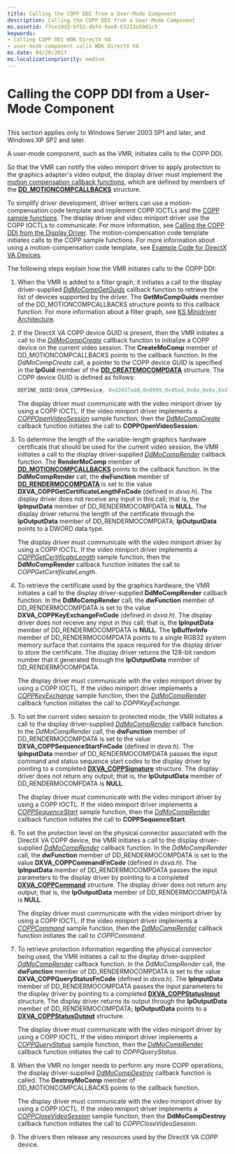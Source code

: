 ```yaml
---
title: Calling the COPP DDI from a User-Mode Component
description: Calling the COPP DDI from a User-Mode Component
ms.assetid: f7ce10d3-bf52-4bfd-9ae8-63213a59d1c9
keywords:
- calling COPP DDI WDK DirectX VA
- user-mode component calls WDK DirectX VA
ms.date: 04/20/2017
ms.localizationpriority: medium
---
```


# Calling the COPP DDI from a User-Mode Component


## <span id="ddk_calling_the_copp_ddi_from_a_user_mode_component_gg"></span><span id="DDK_CALLING_THE_COPP_DDI_FROM_A_USER_MODE_COMPONENT_GG"></span>


This section applies only to Windows Server 2003 SP1 and later, and Windows XP SP2 and later.

A user-mode component, such as the VMR, initiates calls to the COPP DDI.

So that the VMR can notify the video miniport driver to apply protection to the graphics adapter's video output, the display driver must implement the [motion compensation callback functions](motion-compensation-callbacks.md), which are defined by members of the [**DD\_MOTIONCOMPCALLBACKS**](https://msdn.microsoft.com/library/windows/hardware/ff551660) structure.

To simplify driver development, driver writers can use a motion-compensation code template and implement COPP IOCTLs and the [COPP sample functions](sample-functions-for-copp.md). The display driver and video miniport driver use the COPP IOCTLs to communicate. For more information, see [Calling the COPP DDI from the Display Driver](calling-the-copp-ddi-from-the-display-driver.md). The motion-compensation code template initiates calls to the COPP sample functions. For more information about using a motion-compensation code template, see [Example Code for DirectX VA Devices](example-code-for-directx-va-devices.md).

The following steps explain how the VMR initiates calls to the COPP DDI:

1.  When the VMR is added to a filter graph, it initiates a call to the display driver-supplied [*DdMoCompGetGuids*](https://msdn.microsoft.com/library/windows/hardware/ff550236) callback function to retrieve the list of devices supported by the driver. The **GetMoCompGuids** member of the DD\_MOTIONCOMPCALLBACKS structure points to this callback function. For more information about a filter graph, see [KS Minidriver Architecture](https://msdn.microsoft.com/library/windows/hardware/ff567656).

2.  If the DirectX VA COPP device GUID is present, then the VMR initiates a call to the [*DdMoCompCreate*](https://msdn.microsoft.com/library/windows/hardware/ff549656) callback function to initialize a COPP device on the current video session. The **CreateMoComp** member of DD\_MOTIONCOMPCALLBACKS points to the callback function. In the *DdMoCompCreate* call, a pointer to the COPP device GUID is specified in the **lpGuid** member of the [**DD\_CREATEMOCOMPDATA**](https://msdn.microsoft.com/library/windows/hardware/ff550529) structure. The COPP device GUID is defined as follows:

    ```cpp
    DEFINE_GUID(DXVA_COPPDevice, 0xd2457add,0x8999,0x45ed,0x8a,0x8a,0xd1,0xaa,0x04,0x7b,0xa4,0xd5);
    ```

    The display driver must communicate with the video miniport driver by using a COPP IOCTL. If the video miniport driver implements a [*COPPOpenVideoSession*](https://msdn.microsoft.com/library/windows/hardware/ff539650) sample function, then the [*DdMoCompCreate*](https://msdn.microsoft.com/library/windows/hardware/ff549656) callback function initiates the call to **COPPOpenVideoSession**.

3.  To determine the length of the variable-length graphics hardware certificate that should be used for the current video session, the VMR initiates a call to the display driver-supplied [*DdMoCompRender*](https://msdn.microsoft.com/library/windows/hardware/ff550248) callback function. The **RenderMoComp** member of [**DD\_MOTIONCOMPCALLBACKS**](https://msdn.microsoft.com/library/windows/hardware/ff551660) points to the callback function. In the **DdMoCompRender** call, the **dwFunction** member of [**DD\_RENDERMOCOMPDATA**](https://msdn.microsoft.com/library/windows/hardware/ff551693) is set to the value **DXVA\_COPPGetCertificateLengthFnCode** (defined in *dxva.h*). The display driver does not receive any input in this call; that is, the **lpInputData** member of DD\_RENDERMOCOMPDATA is **NULL**. The display driver returns the length of the certificate through the **lpOutputData** member of DD\_RENDERMOCOMPDATA; **lpOutputData** points to a DWORD data type.

    The display driver must communicate with the video miniport driver by using a COPP IOCTL. If the video miniport driver implements a [*COPPGetCertificateLength*](https://msdn.microsoft.com/library/windows/hardware/ff539644) sample function, then the **DdMoCompRender** callback function initiates the call to *COPPGetCertificateLength*.

4.  To retrieve the certificate used by the graphics hardware, the VMR initiates a call to the display driver-supplied **DdMoCompRender** callback function. In the **DdMoCompRender** call, the **dwFunction** member of DD\_RENDERMOCOMPDATA is set to the value **DXVA\_COPPKeyExchangeFnCode** (defined in *dxva.h*). The display driver does not receive any input in this call; that is, the **lpInputData** member of DD\_RENDERMOCOMPDATA is **NULL**. The **lpBufferInfo** member of DD\_RENDERMOCOMPDATA points to a single RGB32 system memory surface that contains the space required for the display driver to store the certificate. The display driver returns the 128-bit random number that it generated through the **lpOutputData** member of DD\_RENDERMOCOMPDATA.

    The display driver must communicate with the video miniport driver by using a COPP IOCTL. If the video miniport driver implements a [*COPPKeyExchange*](https://msdn.microsoft.com/library/windows/hardware/ff539646) sample function, then the [*DdMoCompRender*](https://msdn.microsoft.com/library/windows/hardware/ff550248) callback function initiates the call to *COPPKeyExchange*.

5.  To set the current video session to protected mode, the VMR initiates a call to the display driver-supplied [*DdMoCompRender*](https://msdn.microsoft.com/library/windows/hardware/ff550248) callback function. In the *DdMoCompRender* call, the **dwFunction** member of DD\_RENDERMOCOMPDATA is set to the value **DXVA\_COPPSequenceStartFnCode** (defined in *dxva.h*). The **lpInputData** member of DD\_RENDERMOCOMPDATA passes the input command and status sequence start codes to the display driver by pointing to a completed [**DXVA\_COPPSignature**](https://msdn.microsoft.com/library/windows/hardware/ff563150) structure. The display driver does not return any output; that is, the **lpOutputData** member of DD\_RENDERMOCOMPDATA is **NULL**.

    The display driver must communicate with the video miniport driver by using a COPP IOCTL. If the video miniport driver implements a [*COPPSequenceStart*](https://msdn.microsoft.com/library/windows/hardware/ff540421) sample function, then the [*DdMoCompRender*](https://msdn.microsoft.com/library/windows/hardware/ff550248) callback function initiates the call to **COPPSequenceStart**.

6.  To set the protection level on the physical connector associated with the DirectX VA COPP device, the VMR initiates a call to the display driver-supplied [*DdMoCompRender*](https://msdn.microsoft.com/library/windows/hardware/ff550248) callback function. In the *DdMoCompRender* call, the **dwFunction** member of DD\_RENDERMOCOMPDATA is set to the value **DXVA\_COPPCommandFnCode** (defined in *dxva.h*). The **lpInputData** member of DD\_RENDERMOCOMPDATA passes the input parameters to the display driver by pointing to a completed [**DXVA\_COPPCommand**](https://msdn.microsoft.com/library/windows/hardware/ff563141) structure. The display driver does not return any output; that is, the **lpOutputData** member of DD\_RENDERMOCOMPDATA is **NULL**.

    The display driver must communicate with the video miniport driver by using a COPP IOCTL. If the video miniport driver implements a [*COPPCommand*](https://msdn.microsoft.com/library/windows/hardware/ff539642) sample function, then the [*DdMoCompRender*](https://msdn.microsoft.com/library/windows/hardware/ff550248) callback function initiates the call to *COPPCommand*.

7.  To retrieve protection information regarding the physical connector being used, the VMR initiates a call to the display driver-supplied [*DdMoCompRender*](https://msdn.microsoft.com/library/windows/hardware/ff550248) callback function. In the *DdMoCompRender* call, the **dwFunction** member of DD\_RENDERMOCOMPDATA is set to the value **DXVA\_COPPQueryStatusFnCode** (defined in *dxva.h*). The **lpInputData** member of DD\_RENDERMOCOMPDATA passes the input parameters to the display driver by pointing to a completed [**DXVA\_COPPStatusInput**](https://msdn.microsoft.com/library/windows/hardware/ff563899) structure. The display driver returns its output through the **lpOutputData** member of DD\_RENDERMOCOMPDATA; **lpOutputData** points to a [**DXVA\_COPPStatusOutput**](https://msdn.microsoft.com/library/windows/hardware/ff563903) structure.

    The display driver must communicate with the video miniport driver by using a COPP IOCTL. If the video miniport driver implements a [*COPPQueryStatus*](https://msdn.microsoft.com/library/windows/hardware/ff539652) sample function, then the [*DdMoCompRender*](https://msdn.microsoft.com/library/windows/hardware/ff550248) callback function initiates the call to *COPPQueryStatus*.

8.  When the VMR no longer needs to perform any more COPP operations, the display driver-supplied [*DdMoCompDestroy*](https://msdn.microsoft.com/library/windows/hardware/ff549664) callback function is called. The **DestroyMoComp** member of DD\_MOTIONCOMPCALLBACKS points to the callback function.

    The display driver must communicate with the video miniport driver by using a COPP IOCTL. If the video miniport driver implements a [*COPPCloseVideoSession*](https://msdn.microsoft.com/library/windows/hardware/ff539638) sample function, then the **DdMoCompDestroy** callback function initiates the call to *COPPCloseVideoSession*.

9.  The drivers then release any resources used by the DirectX VA COPP device.

 

 





